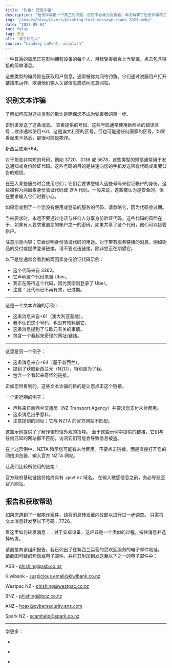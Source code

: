 ```yaml
---
title: "钓鱼: 短信诈骗"
description: "短信诈骗是一个真正的问题，但您不必成为受害者。本文解释了短信诈骗的工作原理，需要避免什么，以及如何在线保持安全。"
img: "/images/blog/covers/phishing-text-message-scams-2023.webp"
date: "2023-09-04"
toc: false
tag: 安全
alt: "拿手机的人"
source: "Lindsey LaMont, unsplash"
---
```


一种普遍的骗局正在影响拥有设备的每个人，目标受害者会上当受骗，点击包含链接的简单消息。

这些类型的骗局旨在获取用户信息，通常被称为网络钓鱼。它们通过说服用户打开链接来运作，欺骗他们输入关键信息或访问恶意网站。

## 识别文本诈骗

了解如何应对这些类型的欺诈是确保您不成为受害者的第一步。

识别谁发送了这条消息。
查看提供的号码。这些号码通常使用新西兰的错误区号；欺诈通常使用+61，这是澳大利亚的区号，但也可能是任何国家的区号。如果看起来不熟悉，那很可能是欺诈。

新西兰使用+64。

对于那些非常短的号码，例如 3720、3136 或 5678，这些类型的短信通常用于发送通知或身份验证代码。这些号码的目的是快速向您的手机发送带有代码或重要公告的短信。

在签入某些服务时会使用它们；它们会要求您输入这些号码来验证帐户的身份。这些被称为两因素身份验证代码或 2FA 代码。一般来说，这些被认为是安全的，但在要求输入它们时要小心。

如果您收到了一个您没有使用或登录的服务的代码，请忽略它，因为代码会过期。

当被要求时，永远不要通过电话与任何人分享身份验证代码。这些代码的风险在于，如果有人要求重置您的帐户之一的密码，如果共享了这个代码，他们可以接管帐户。

注意消息内容；它会说明身份验证代码的用途。对于带有服务链接的消息，例如物品的交付或提供登录链接，请不要点击链接，除非您正在期望它。

以下是您通常会看到的两因素身份验证代码示例：

<Media source="https://cdn.xanzhu.com/v1/text-scams/Uber.webp" alt="Uber身份验证代码示例"></Media>

- 这个代码来自 3362。
- 它声明这个代码来自 Uber。
- 我正在等待这个代码，因为我刚刚登录了 Uber。
- 注意：此代码已不再有效，已过期。

<hr>

这是一个文本诈骗的示例：

<Media source="https://cdn.xanzhu.com/v1/text-scams/EURO.webp" alt="国际钓鱼短信示例"></Media>

- 这条消息来自+61（澳大利亚基地）。
- 我不认识这个号码，也没有预料到它。
- 这条消息提到了与欧元有关的事情。
- 包含一个看起来奇怪的网址/链接。

<hr>

这里是另一个例子：
<Media source="https://cdn.xanzhu.com/v1/text-scams/NZD.webp" alt="本地钓鱼短信示例"></Media>

- 这条消息来自+64（基于新西兰）。
- 提到了获取新西兰元（NZD），特别是为了我。
- 包含一个看起来奇怪的链接。

正如您所看到的，这些文本诈骗的目的是让您点击这个链接。

一个更近期的例子：
<Media source="https://cdn.xanzhu.com/v1/text-scams/nzta.webp" alt="新西兰交通管理局钓鱼示例"></Media>

- 声称来自新西兰交通局（NZ Transport Agency）并要求您支付未付费用。
- 这条消息出乎意料。
- 注意提到的网址；它与 NZTA 的官方网站不匹配。

这些示例提供了了解诈骗短信外观的指导。
至于这些示例中提供的链接，它们与任何已知的网站都不匹配，访问它们可能会导致信息被盗。

在上述示例中，NZTA 暗示您可能有未付费用。不要点击链接。而是直接打开您的网络浏览器，输入官方 NZTA 网站。

让我们比较所使用的链接：
<Media source="https://cdn.xanzhu.com/v1/text-scams/compare.svg" alt="比较钓鱼链接与合法链接"></Media>

官方政府基础链接将始终具有 .govt.nz 域名。
在输入敏感信息之前，务必导航至官方网站。

## 报告和获取帮助

如果您遇到了一起欺诈案件，请将消息转发至内政部以进行进一步调查。
只需将文本消息转发至以下号码：7726。

看这里如何转发消息： <PageLink title="iOS" url="https://support.apple.com/en-nz/guide/iphone/iph125628311/ios"></PageLink>. 对于安卓设备，这应该是一个类似的过程，按住消息并选择转发。

请直接向该组织报告。我已列出了在新西兰运营的受欢迎服务的电子邮件地址。
请截图可疑的短信或电子邮件，并将其附加到发送至以下之一的电子邮件中：

ASB - phishing@asb.co.nz

Kiwibank - suspicious.email@kiwibank.co.nz

Westpac NZ - phishing@westpac.co.nz

BNZ - phishing@bnz.co.nz

ANZ - hoax@cybersecurity.anz.com

Spark NZ - scamhelp@spark.co.nz

<hr> 
学更多：

- <PageLink title="dia.govt.nz" url="https://www.dia.govt.nz/Spam-How-to-Report-Scams"></PageLink>

- <PageLink title="cert.nz" url="https://www.cert.govt.nz/individuals/common-threats/phishing/"></PageLink>

- <PageLink title="netsafe.org.nz" url="https://report.netsafe.org.nz/hc/en-au/requests/new"></PageLink>
